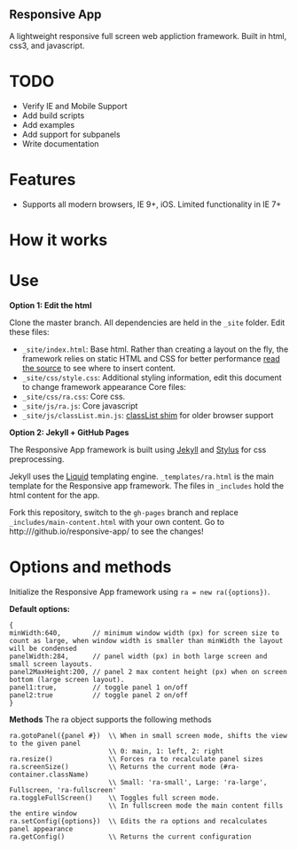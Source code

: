 Responsive App
---
A lightweight responsive full screen web appliction framework.
Built in html, css3, and javascript.

TODO
===
 - Verify IE and Mobile Support
 - Add build scripts
 - Add examples
 - Add support for subpanels
 - Write documentation

Features
===
 - Supports all modern browsers, IE 9+, iOS. Limited functionality in IE 7+

How it works
===

Use
===
**Option 1: Edit the html**

Clone the master branch. All dependencies are held in the `_site` folder.
Edit these files:
 - `_site/index.html`: Base html. Rather than creating a layout on the fly, the framework relies on static HTML and CSS for better performance [read the source](http://github.com/fgassert/responsive-app/_site/index.html) to see where to insert content.
 - `_site/css/style.css`: Additional styling information, edit this document to change framework appearance
Core files:
 - `_site/css/ra.css`: Core css.
 - `_site/js/ra.js`: Core javascript
 - `_site/js/classList.min.js`: [classList shim](https://github.com/eligrey/classList.js/blob/master/classList.js) for older browser support

**Option 2: Jekyll + GitHub Pages**

The Responsive App framework is built using [Jekyll](http://jekyllrb.com) and [Stylus](http://learnboost.github.io/stylus/) for css preprocessing.

Jekyll uses the [Liquid](http://liquidmarkup.org) templating engine.
`_templates/ra.html` is the main template for the Responsive app framework.
The files in `_includes` hold the html content for the app.

Fork this repository, switch to the `gh-pages` branch and replace `_includes/main-content.html` with your own content.
Go to http://<username>/github.io/responsive-app/ to see the changes!

Options and methods
===
Initialize the Responsive App framework using `ra = new ra({options})`.

**Default options:**
```
{
minWidth:640,        // minimum window width (px) for screen size to count as large, when window width is smaller than minWidth the layout will be condensed
panelWidth:284,      // panel width (px) in both large screen and small screen layouts.
panel2MaxHeight:200, // panel 2 max content height (px) when on screen bottom (large screen layout).
panel1:true,         // toggle panel 1 on/off
panel2:true          // toggle panel 2 on/off
}
```

**Methods**
The ra object supports the following methods
```
ra.gotoPanel({panel #})  \\ When in small screen mode, shifts the view to the given panel
                         \\ 0: main, 1: left, 2: right
ra.resize()              \\ Forces ra to recalculate panel sizes
ra.screenSize()          \\ Returns the current mode (#ra-container.className)
                         \\ Small: 'ra-small', Large: 'ra-large', Fullscreen, 'ra-fullscreen'
ra.toggleFullScreen()    \\ Toggles full screen mode. 
                         \\ In fullscreen mode the main content fills the entire window
ra.setConfig({options})  \\ Edits the ra options and recalculates panel appearance
ra.getConfig()           \\ Returns the current configuration
```




